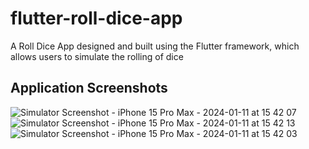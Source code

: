 # flutter-roll-dice-app
A Roll Dice App  designed and built using the Flutter framework, which allows users to simulate the rolling of dice


## Application Screenshots

![Simulator Screenshot - iPhone 15 Pro Max - 2024-01-11 at 15 42 07](https://github.com/nafiuyakubu/flutter-roll-dice-app/assets/19759653/401bbcdd-8b36-4558-9e53-935f41ee0544)
![Simulator Screenshot - iPhone 15 Pro Max - 2024-01-11 at 15 42 13](https://github.com/nafiuyakubu/flutter-roll-dice-app/assets/19759653/7b46e2ea-9a33-45cc-b128-f0fb3b318ed4)
![Simulator Screenshot - iPhone 15 Pro Max - 2024-01-11 at 15 42 03](https://github.com/nafiuyakubu/flutter-roll-dice-app/assets/19759653/eb19b0cc-5423-40a4-8ba0-c211e382013e)
